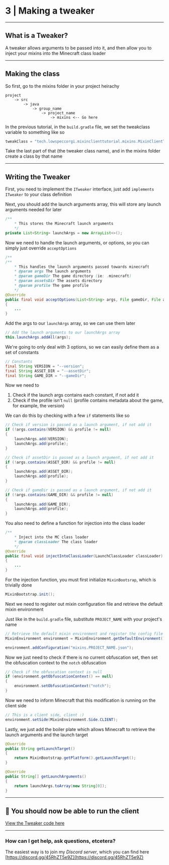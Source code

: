 # 3 | Making a tweaker
* * *
## What is a Tweaker?
A tweaker allows arguments to be passed into it, and then allow you to inject your mixins into the Minecraft class loader
* * *
## Making the class
So first, go to the mixins folder in your project heirachy
```
project
    -> src
        -> java
            -> group_name
                -> project_name
                    -> mixins <-- Go here
```

In the previous tutorial, in the `build.gradle` file, we set the tweakclass variable to something like so
```java
tweakClass = "tech.lowspeccorgi.mixinclienttutorial.mixins.MixinClientTutorialTweaker"
```

Take the last part of that (the tweaker class name), and in the mixins folder create a class by that name

***

## Writing the Tweaker
First, you need to implement the `ITweaker` interface, just add `implements ITweaker` to your class definition

Next, you should add the launch arguments array, this will store any launch arguments needed for later
```java linenums="1"
/**
    * This stores the Minecraft launch arguments  
    */
private List<String> launchArgs = new ArrayList<>();
```

Now we need to handle the launch arguments, or options, so you can simply just override `acceptOptions`
```java linenums="1"
/**
/**
    * This handles the launch arguments passed towards minecraft
    * @param args The launch arguments
    * @param gameDir The game directory (ie: .minecraft)
    * @param assetsDir The assets directory
    * @param profile The game profile
    */
@Override
public final void acceptOptions(List<String> args, File gameDir, File assetsDir, String profile)
{
    ...
}
```

Add the args to our `launchArgs` array, so we can use them later
```java linenums="1"
// Add the launch arguments to our launchArgs array
this.launchArgs.addAll(args);
```

We're going to only deal with 3 options, so we can easily define them as a set of constants
```java linenums="1"
// Constants
final String VERSION = "--version";
final String ASSET_DIR = "--assetDir";
final String GAME_DIR = "--gameDir";
```

Now we need to
1. Check if the launch args contains each constant, if not add it
2. Check if the profile isn't `null` (profile contains metadata about the game, for example, the version)

We can do this by checking with a few `if` statements like so
```java linenums="1"
// Check if version is passed as a launch argument, if not add it
if (!args.contains(VERSION) && profile != null)
{
    launchArgs.add(VERSION);
    launchArgs.add(profile);
}

// Check if assetDir is passed as a launch argument, if not add it
if (!args.contains(ASSET_DIR) && profile != null)
{
    launchArgs.add(ASSET_DIR);
    launchArgs.add(profile);
}

// Check if gameDir is passed as a launch argument, if not add it
if (!args.contains(GAME_DIR) && profile != null)
{
    launchArgs.add(GAME_DIR);
    launchArgs.add(profile);
}
```

You also need to define a function for injection into the class loader
```java linenums="1"
/**
    * Inject into the MC class loader
    * @param classLoader The class loader
    */
@Override
public final void injectIntoClassLoader(LaunchClassLoader classLoader)
{
    ...
}
```

For the injection function, you must first initialize `MixinBootsrap`, which is trivially done
```java linenums="1"
MixinBootstrap.init();
```

Next we need to register out mixin configuration file and retrieve the default mixin environment

Just like in the `build.gradle` file, substitute `PROJECT_NAME` with your project's name

```java linenums="1"
// Retrieve the default mixin environment and register the config file
MixinEnvironment environment = MixinEnvironment.getDefaultEnvironment();

environment.addConfiguration("mixins.PROJECT_NAME.json");
```

Now we just need to check if there is no current obfuscation set, then set the obfuscation context to the `notch` obfuscation
```java linenums="1"
// Check if the obfuscation context is null
if (environment.getObfuscationContext() == null)
{
    environment.setObfuscationContext("notch");
}
```

Now we need to inform Minecraft that this modification is running on the client side
```java linenums="1"
// This is a client side, client :)
environment.setSide(MixinEnvironment.Side.CLIENT);
```

Lastly, we just add the boiler plate which allows Minecraft to retrieve the launch arguments and the launch target
```java linenums="1"
@Override
public String getLaunchTarget()
{
    return MixinBootstrap.getPlatform().getLaunchTarget();
}

@Override
public String[] getLaunchArguments()
{
    return launchArgs.toArray(new String[0]);
}
```
* * *
## 🥳 You should now be able to run the client
[View the Tweaker code here](https://gist.github.com/LowSpecCorgi/4e7d2ff1ee7d00324770df8f3bd3a4d5)
* * *

### How can I get help, ask questions, etcetera?
The easiest way is to join my *Discord server*, which you can find here
[https://discord.gg/45RhZT5e9Z](https://discord.gg/45RhZT5e9Z)
